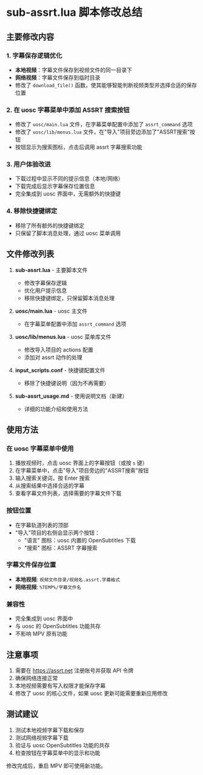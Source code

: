 # sub-assrt.lua 脚本修改总结

## 主要修改内容

### 1. 字幕保存逻辑优化
- **本地视频**：字幕文件保存到视频文件的同一目录下
- **网络视频**：字幕文件保存到临时目录
- 修改了 `download_file()` 函数，使其能够智能判断视频类型并选择合适的保存位置

### 2. 在 uosc 字幕菜单中添加 ASSRT 搜索按钮
- 修改了 `uosc/main.lua` 文件，在字幕菜单配置中添加了 `assrt_command` 选项
- 修改了 `uosc/lib/menus.lua` 文件，在"导入"项目旁边添加了"ASSRT搜索"按钮
- 按钮显示为搜索图标，点击后调用 assrt 字幕搜索功能

### 3. 用户体验改进
- 下载过程中显示不同的提示信息（本地/网络）
- 下载完成后显示字幕保存位置信息
- 完全集成到 uosc 界面中，无需额外的快捷键

### 4. 移除快捷键绑定
- 移除了所有额外的快捷键绑定
- 只保留了脚本消息处理，通过 uosc 菜单调用

## 文件修改列表

1. **sub-assrt.lua** - 主要脚本文件
   - 修改字幕保存逻辑
   - 优化用户提示信息
   - 移除快捷键绑定，只保留脚本消息处理

2. **uosc/main.lua** - uosc 主文件
   - 在字幕菜单配置中添加 `assrt_command` 选项

3. **uosc/lib/menus.lua** - uosc 菜单库文件
   - 修改导入项目的 actions 配置
   - 添加对 assrt 动作的处理

4. **input_scripts.conf** - 快捷键配置文件
   - 移除了快捷键说明（因为不再需要）

5. **sub-assrt_usage.md** - 使用说明文档（新建）
   - 详细的功能介绍和使用方法

## 使用方法

### 在 uosc 字幕菜单中使用
1. 播放视频时，点击 uosc 界面上的字幕按钮（或按 `s` 键）
2. 在字幕菜单中，点击"导入"项目旁边的"ASSRT搜索"按钮
3. 输入搜索关键词，按 Enter 搜索
4. 从搜索结果中选择合适的字幕
5. 查看字幕文件列表，选择需要的字幕文件下载

### 按钮位置
- 在字幕轨道列表的顶部
- "导入"项目的右侧会显示两个按钮：
  - "语言" 图标：uosc 内置的 OpenSubtitles 下载
  - "搜索" 图标：ASSRT 字幕搜索

### 字幕文件保存位置
- **本地视频**: `视频文件目录/视频名.assrt.字幕格式`
- **网络视频**: `%TEMP%/字幕文件名`

### 兼容性
- 完全集成到 uosc 界面中
- 与 uosc 的 OpenSubtitles 功能共存
- 不影响 MPV 原有功能

## 注意事项

1. 需要在 https://assrt.net 注册账号并获取 API 令牌
2. 确保网络连接正常
3. 本地视频需要有写入权限才能保存字幕
4. 修改了 uosc 的核心文件，如果 uosc 更新可能需要重新应用修改

## 测试建议

1. 测试本地视频字幕下载和保存
2. 测试网络视频字幕下载
3. 验证与 uosc OpenSubtitles 功能的共存
4. 检查按钮在字幕菜单中的显示和功能

修改完成后，重启 MPV 即可使用新功能。
